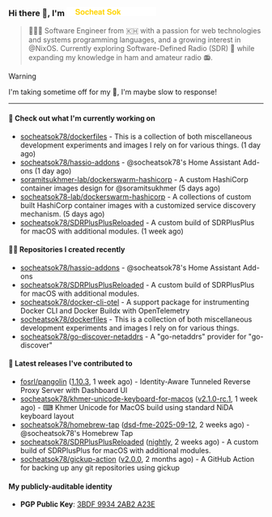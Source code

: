 <h3>
   Hi there 👋,
   I'm <a href="#"><img src="assets/branding.svg" width="177" height="18"></a>
</h3>

> 👨🏻‍💻 Software Engineer from 🇰🇭 with a passion for web technologies and systems programming languages, and a growing interest in @NixOS. Currently exploring Software-Defined Radio (SDR) 📡 while expanding my knowledge in ham and amateur radio 📻.


> [!WARNING]
> I'm taking sometime off for my 👶, I'm maybe slow to response!

---
#### 👷 Check out what I'm currently working on

- [socheatsok78/dockerfiles](https://github.com/socheatsok78/dockerfiles) - This is a collection of both miscellaneous development experiments and images I rely on for various things. (1 day ago)
- [socheatsok78/hassio-addons](https://github.com/socheatsok78/hassio-addons) - @socheatsok78&#39;s Home Assistant Add-ons (1 day ago)
- [soramitsukhmer-lab/dockerswarm-hashicorp](https://github.com/soramitsukhmer-lab/dockerswarm-hashicorp) - A custom HashiCorp container images design for @soramitsukhmer (5 days ago)
- [socheatsok78-lab/dockerswarm-hashicorp](https://github.com/socheatsok78-lab/dockerswarm-hashicorp) - A collections of custom built HashiCorp container images with a customized service discovery mechanism. (5 days ago)
- [socheatsok78/SDRPlusPlusReloaded](https://github.com/socheatsok78/SDRPlusPlusReloaded) - A custom build of SDRPlusPlus for macOS with additional modules. (1 week ago)

#### 👨‍💻 Repositories I created recently

- [socheatsok78/hassio-addons](https://github.com/socheatsok78/hassio-addons) - @socheatsok78&#39;s Home Assistant Add-ons
- [socheatsok78/SDRPlusPlusReloaded](https://github.com/socheatsok78/SDRPlusPlusReloaded) - A custom build of SDRPlusPlus for macOS with additional modules.
- [socheatsok78/docker-cli-otel](https://github.com/socheatsok78/docker-cli-otel) - A support package for instrumenting Docker CLI and Docker Buildx with OpenTelemetry
- [socheatsok78/dockerfiles](https://github.com/socheatsok78/dockerfiles) - This is a collection of both miscellaneous development experiments and images I rely on for various things.
- [socheatsok78/go-discover-netaddrs](https://github.com/socheatsok78/go-discover-netaddrs) - A &#34;go-netaddrs&#34; provider for &#34;go-discover&#34;

#### 🚀 Latest releases I've contributed to

- [fosrl/pangolin](https://github.com/fosrl/pangolin) ([1.10.3](https://github.com/fosrl/pangolin/releases/tag/1.10.3), 1 week ago) - Identity-Aware Tunneled Reverse Proxy Server with Dashboard UI
- [socheatsok78/khmer-unicode-keyboard-for-macos](https://github.com/socheatsok78/khmer-unicode-keyboard-for-macos) ([v2.1.0-rc.1](https://github.com/socheatsok78/khmer-unicode-keyboard-for-macos/releases/tag/v2.1.0-rc.1), 1 week ago) - ⌨  Khmer Unicode for MacOS build using standard NiDA keyboard layout
- [socheatsok78/homebrew-tap](https://github.com/socheatsok78/homebrew-tap) ([dsd-fme-2025-09-12](https://github.com/socheatsok78/homebrew-tap/releases/tag/dsd-fme-2025-09-12), 2 weeks ago) - @socheatsok78&#39;s Homebrew Tap
- [socheatsok78/SDRPlusPlusReloaded](https://github.com/socheatsok78/SDRPlusPlusReloaded) ([nightly](https://github.com/socheatsok78/SDRPlusPlusReloaded/releases/tag/nightly), 2 weeks ago) - A custom build of SDRPlusPlus for macOS with additional modules.
- [socheatsok78/gickup-action](https://github.com/socheatsok78/gickup-action) ([v2.0.0](https://github.com/socheatsok78/gickup-action/releases/tag/v2.0.0), 2 months ago) - A GitHub Action for backing up any git repositories using gickup

#### My publicly-auditable identity
   - **PGP Public Key**: [3BDF 9934 2AB2 A23E](https://keyserver.ubuntu.com/pks/lookup?search=73E235BAB2858AF5EBBBD4063BDF99342AB2A23E&fingerprint=on&options=mr&op=index)
